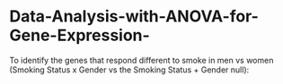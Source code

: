 # Data-Analysis-with-ANOVA-for-Gene-Expression-
To identify the genes that respond different to smoke in men vs women (Smoking Status x Gender vs the Smoking Status + Gender null):
